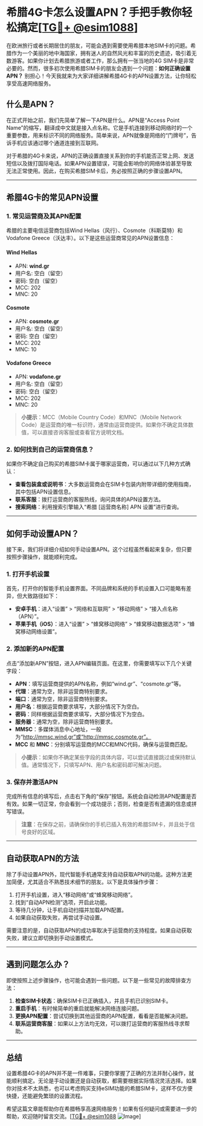 # 希腊4G卡怎么设置APN？手把手教你轻松搞定[[TG💪+ @esim1088](https://t.me/s/esim1088)]

在欧洲旅行或者长期居住的朋友，可能会遇到需要使用希腊本地SIM卡的问题。希腊作为一个美丽的地中海国家，拥有迷人的自然风光和丰富的历史遗迹，吸引着无数游客。如果你计划去希腊旅游或者工作，那么拥有一张当地的4G SIM卡是非常必要的。然而，很多初次使用希腊SIM卡的朋友会遇到一个问题：**如何正确设置APN？** 别担心！今天我就来为大家详细讲解希腊4G卡的APN设置方法，让你轻松享受高速网络服务。

## 什么是APN？

在正式开始之前，我们先简单了解一下APN是什么。APN是“Access Point Name”的缩写，翻译成中文就是接入点名称。它是手机连接到移动网络时的一个重要参数，用来标识不同的网络服务。简单来说，APN就像是网络的“门牌号”，告诉手机应该通过哪个通道连接到互联网。

对于希腊的4G卡来说，APN的正确设置直接关系到你的手机能否正常上网、发送短信以及拨打国际电话。如果APN设置错误，可能会影响你的网络体验甚至导致无法正常使用。因此，在购买希腊SIM卡后，务必按照正确的步骤设置APN。

---

## 希腊4G卡的常见APN设置

### 1. 常见运营商及其APN配置

希腊的主要电信运营商包括Wind Hellas（风行）、Cosmote（科斯莫特）和Vodafone Greece（沃达丰）。以下是这些运营商常见的APN设置信息：

#### Wind Hellas
- APN: **wind.gr**
- 用户名: 空白（留空）
- 密码: 空白（留空）
- MCC: 202
- MNC: 20

#### Cosmote
- APN: **cosmote.gr**
- 用户名: 空白（留空）
- 密码: 空白（留空）
- MCC: 202
- MNC: 10

#### Vodafone Greece
- APN: **vodafone.gr**
- 用户名: 空白（留空）
- 密码: 空白（留空）
- MCC: 202
- MNC: 20

> **小提示**：MCC（Mobile Country Code）和MNC（Mobile Network Code）是运营商的唯一标识符，通常由运营商提供。如果你不确定具体数值，可以直接咨询客服或查看官方说明文档。

### 2. 如何找到自己的运营商信息？

如果你不确定自己购买的希腊SIM卡属于哪家运营商，可以通过以下几种方式确认：

- **查看包装盒或说明书**：大多数运营商会在SIM卡包装内附带详细的使用指南，其中包括APN设置信息。
- **联系客服**：拨打运营商的客服热线，询问具体的APN设置方法。
- **搜索网络**：利用搜索引擎输入“希腊 [运营商名称] APN 设置”进行查询。

---

## 如何手动设置APN？

接下来，我们将详细介绍如何手动设置APN。这个过程虽然看起来复杂，但只要按照步骤操作，就能顺利完成。

### 1. 打开手机设置

首先，打开你的智能手机设置界面。不同品牌和系统的手机设置入口可能略有差异，但大致路径如下：

- **安卓手机**：进入“设置” > “网络和互联网” > “移动网络” > “接入点名称（APN）”。
- **苹果手机（iOS）**：进入“设置” > “蜂窝移动网络” > “蜂窝移动数据选项” > “蜂窝移动网络设置”。

### 2. 添加新的APN配置

点击“添加新APN”按钮，进入APN编辑页面。在这里，你需要填写以下几个关键字段：

- **APN**：填写运营商提供的APN名称，例如“wind.gr”、“cosmote.gr”等。
- **代理**：通常为空，除非运营商特别要求。
- **端口**：通常为空，除非运营商特别要求。
- **用户名**：根据运营商要求填写，大部分情况下为空白。
- **密码**：同样根据运营商要求填写，大部分情况下为空白。
- **服务器**：通常为空，除非运营商特别要求。
- **MMSC**：多媒体消息中心地址，一般为“http://mmsc.wind.gr”或“http://mmsc.cosmote.gr”。
- **MCC** 和 **MNC**：分别填写运营商的MCC和MNC代码，确保与运营商匹配。

> **小提示**：如果你不确定某些字段的具体内容，可以尝试直接跳过或保持默认值。通常情况下，只填写APN、用户名和密码即可解决问题。

### 3. 保存并激活APN

完成所有信息的填写后，点击右下角的“保存”按钮。系统会自动检测APN配置是否有效。如果一切正常，你会看到一个成功提示；否则，检查是否有遗漏的信息或拼写错误。

> **注意**：在保存之前，请确保你的手机已插入有效的希腊SIM卡，并且处于信号良好的区域。

---

## 自动获取APN的方法

除了手动设置APN外，现代智能手机通常支持自动获取APN的功能。这种方法更加简便，尤其适合不熟悉技术细节的朋友。以下是具体操作步骤：

1. 打开手机设置，进入“移动网络”或“蜂窝移动网络”。
2. 找到“自动APN检测”选项，开启此功能。
3. 等待几分钟，让手机自动扫描并加载APN配置。
4. 如果自动获取失败，再尝试手动设置。

需要注意的是，自动获取APN的成功率取决于运营商的支持程度。如果自动获取失败，建议立即切换到手动设置模式。

---

## 遇到问题怎么办？

即使按照上述步骤操作，也可能会遇到一些问题。以下是一些常见的故障排查方法：

1. **检查SIM卡状态**：确保SIM卡已正确插入，并且手机已识别SIM卡。
2. **重启手机**：有时候简单的重启就能解决网络连接问题。
3. **更换APN配置**：尝试切换到其他运营商的APN配置，看看是否能解决问题。
4. **联系运营商客服**：如果以上方法均无效，可以拨打运营商的客服热线寻求帮助。

---

## 总结

设置希腊4G卡的APN并不是一件难事，只要你掌握了正确的方法并耐心操作，就能顺利搞定。无论是手动设置还是自动获取，都需要根据实际情况灵活选择。如果你对技术不太熟悉，也可以考虑购买支持eSIM功能的希腊SIM卡，这样不仅方便快捷，还能避免繁琐的设置流程。

希望这篇文章能帮助你在希腊畅享高速网络服务！如果有任何疑问或需要进一步的帮助，欢迎随时留言交流。[[TG💪+ @esim1088](https://t.me/s/esim1088) ![Image](https://i.postimg.cc/4NQfJmqS/Snipaste-2025-05-13-00-14-12.png)]